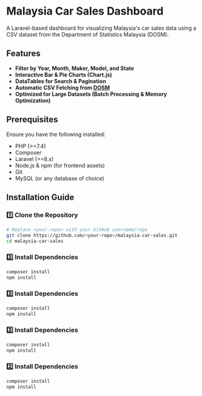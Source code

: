 # Malaysia Car Sales Dashboard

A Laravel-based dashboard for visualizing Malaysia's car sales data using a CSV dataset from the Department of Statistics Malaysia (DOSM).

## Features

-   **Filter by Year, Month, Maker, Model, and State**
-   **Interactive Bar & Pie Charts (Chart.js)**
-   **DataTables for Search & Pagination**
-   **Automatic CSV Fetching from [DOSM](https://data.gov.my/data-catalogue/registration_transactions_car)**
-   **Optimized for Large Datasets (Batch Processing & Memory Optimization)**

## Prerequisites

Ensure you have the following installed:

-   PHP (>=7.4)
-   Composer
-   Laravel (>=8.x)
-   Node.js & npm (for frontend assets)
-   Git
-   MySQL (or any database of choice)

## Installation Guide

### 1️⃣ Clone the Repository

```sh
# Replace <your-repo> with your GitHub username/repo
git clone https://github.com/<your-repo>/malaysia-car-sales.git
cd malaysia-car-sales
```

### 2️⃣ Install Dependencies

```sh
composer install
npm install
```

### 2️⃣ Install Dependencies

```sh
composer install
npm install
```

### 2️⃣ Install Dependencies

```sh
composer install
npm install
```

### 2️⃣ Install Dependencies

```sh
composer install
npm install
```
